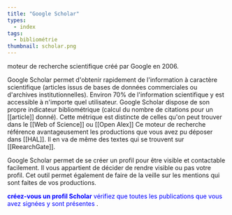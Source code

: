 ```yaml
---
title: "Google Scholar"
types:
  - index
tags:
  - bibliométrie
thumbnail: scholar.png
---
```


moteur de recherche scientifique créé par Google en 2006. 

Google Scholar permet d'obtenir rapidement de l'information à caractère scientifique (articles issus de bases de données commerciales ou d'archives institutionnelles). Environ 70% de l'information scientifique y est accessible à n'importe quel utilisateur. 
Google Scholar dispose de son propre indicateur bibliométrique (calcul du nombre de citations pour un [[article]] donné). Cette métrique est distincte de celles qu'on peut trouver dans le [[Web of Science]] ou [[Open Alex]]
Ce moteur de recherche référence avantageusement les productions que vous avez pu déposer dans [[HAL]]. Il en va de même des textes qui se trouvent sur [[ReearchGate]].

Google Scholar permet de se créer un profil pour être visible et contactable facilement. Il vous appartient de décider de rendre visible ou pas votre profil. 
Cet outil permet également de faire de la veille sur les mentions qui sont faites de vos productions. 

<span style="color:blue">
<b>créez-vous un profil Scholar</b>
vérifiez que toutes les publications que vous avez signées y sont présentes
</span>.

